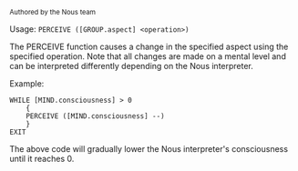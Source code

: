 <sub>Authored by the Nous team</sub>

Usage: `PERCEIVE ([GROUP.aspect] <operation>)`

The PERCEIVE function causes a change in the specified aspect using the specified operation. Note that all changes are made on a mental level and can be interpreted differently depending on the Nous interpreter.

Example:

```
WHILE [MIND.consciousness] > 0
    {
    PERCEIVE ([MIND.consciousness] --)
    }
EXIT
```

The above code will gradually lower the Nous interpreter's consciousness until it reaches 0.
